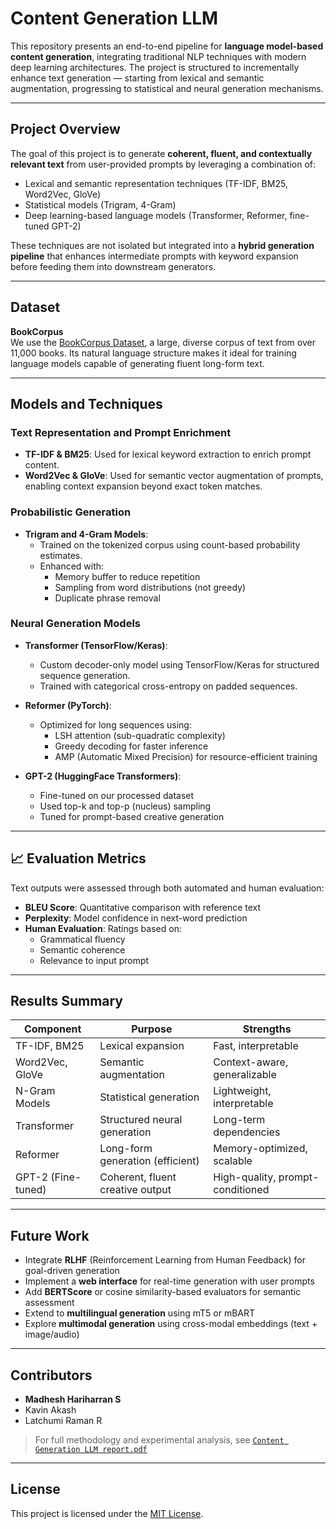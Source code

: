 # Content Generation LLM

This repository presents an end-to-end pipeline for **language model-based content generation**, integrating traditional NLP techniques with modern deep learning architectures. The project is structured to incrementally enhance text generation — starting from lexical and semantic augmentation, progressing to statistical and neural generation mechanisms.

---

## Project Overview

The goal of this project is to generate **coherent, fluent, and contextually relevant text** from user-provided prompts by leveraging a combination of:

- Lexical and semantic representation techniques (TF-IDF, BM25, Word2Vec, GloVe)
- Statistical models (Trigram, 4-Gram)
- Deep learning-based language models (Transformer, Reformer, fine-tuned GPT-2)

These techniques are not isolated but integrated into a **hybrid generation pipeline** that enhances intermediate prompts with keyword expansion before feeding them into downstream generators.

---

## Dataset

**BookCorpus**  
We use the [BookCorpus Dataset](https://huggingface.co/datasets/bookcorpus), a large, diverse corpus of text from over 11,000 books. Its natural language structure makes it ideal for training language models capable of generating fluent long-form text.

---

## Models and Techniques

### Text Representation and Prompt Enrichment
- **TF-IDF & BM25**: Used for lexical keyword extraction to enrich prompt content.
- **Word2Vec & GloVe**: Used for semantic vector augmentation of prompts, enabling context expansion beyond exact token matches.

### Probabilistic Generation
- **Trigram and 4-Gram Models**:
  - Trained on the tokenized corpus using count-based probability estimates.
  - Enhanced with:
    - Memory buffer to reduce repetition
    - Sampling from word distributions (not greedy)
    - Duplicate phrase removal

### Neural Generation Models

- **Transformer (TensorFlow/Keras)**:
  - Custom decoder-only model using TensorFlow/Keras for structured sequence generation.
  - Trained with categorical cross-entropy on padded sequences.

- **Reformer (PyTorch)**:
  - Optimized for long sequences using:
    - LSH attention (sub-quadratic complexity)
    - Greedy decoding for faster inference
    - AMP (Automatic Mixed Precision) for resource-efficient training

- **GPT-2 (HuggingFace Transformers)**:
  - Fine-tuned on our processed dataset
  - Used top-k and top-p (nucleus) sampling
  - Tuned for prompt-based creative generation

---

## 📈 Evaluation Metrics

Text outputs were assessed through both automated and human evaluation:

- **BLEU Score**: Quantitative comparison with reference text
- **Perplexity**: Model confidence in next-word prediction
- **Human Evaluation**: Ratings based on:
  - Grammatical fluency
  - Semantic coherence
  - Relevance to input prompt

---

## Results Summary

| Component        | Purpose                             | Strengths                         |
|------------------|-------------------------------------|-----------------------------------|
| TF-IDF, BM25     | Lexical expansion                   | Fast, interpretable               |
| Word2Vec, GloVe  | Semantic augmentation               | Context-aware, generalizable      |
| N-Gram Models    | Statistical generation              | Lightweight, interpretable        |
| Transformer      | Structured neural generation        | Long-term dependencies            |
| Reformer         | Long-form generation (efficient)    | Memory-optimized, scalable        |
| GPT-2 (Fine-tuned)| Coherent, fluent creative output    | High-quality, prompt-conditioned  |

---

## Future Work

- Integrate **RLHF** (Reinforcement Learning from Human Feedback) for goal-driven generation
- Implement a **web interface** for real-time generation with user prompts
- Add **BERTScore** or cosine similarity-based evaluators for semantic assessment
- Extend to **multilingual generation** using mT5 or mBART
- Explore **multimodal generation** using cross-modal embeddings (text + image/audio)

---

## Contributors

- **Madhesh Hariharran S**  
- Kavin Akash  
- Latchumi Raman R

> For full methodology and experimental analysis, see [`Content Generation LLM report.pdf`](./Content%20Generation%20LLM%20report.pdf)

---

## License

This project is licensed under the [MIT License](./LICENSE).


